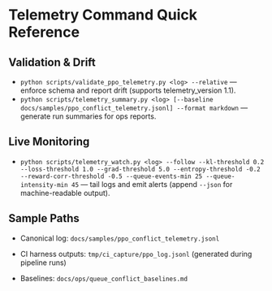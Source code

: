 # Telemetry Command Quick Reference

## Validation & Drift
- `python scripts/validate_ppo_telemetry.py <log> --relative` — enforce schema and report drift (supports telemetry_version 1.1).
- `python scripts/telemetry_summary.py <log> [--baseline docs/samples/ppo_conflict_telemetry.jsonl] --format markdown` — generate run summaries for ops reports.

## Live Monitoring
- `python scripts/telemetry_watch.py <log> --follow --kl-threshold 0.2 --loss-threshold 1.0 --grad-threshold 5.0 --entropy-threshold -0.2 --reward-corr-threshold -0.5 --queue-events-min 25 --queue-intensity-min 45` — tail logs and emit alerts (append `--json` for machine-readable output).

## Sample Paths
- Canonical log: `docs/samples/ppo_conflict_telemetry.jsonl`
- CI harness outputs: `tmp/ci_capture/ppo_log.jsonl` (generated during pipeline runs)

- Baselines: `docs/ops/queue_conflict_baselines.md`
